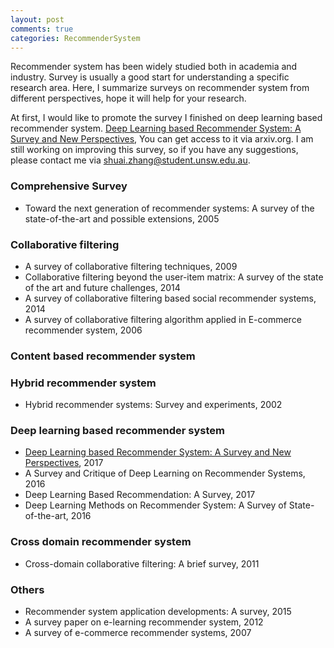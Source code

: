 ```yaml
---
layout: post
comments: true
categories: RecommenderSystem
---
```


Recommender system has been widely studied both in academia and industry. Survey is usually a good start for understanding a specific research area. Here, I summarize surveys on recommender system from different perspectives, hope it will help for your research.

At first, I would like to promote the survey I finished on deep learning based recommender system. [Deep Learning based Recommender System: A Survey and New Perspectives](https://arxiv.org/abs/1707.07435), You can get access to it via arxiv.org. I am still working on improving this survey, so if you have any suggestions, please contact me via shuai.zhang@student.unsw.edu.au.

### Comprehensive Survey
* Toward the next generation of recommender systems: A survey of the state-of-the-art and possible extensions, 2005


### Collaborative filtering 
* A survey of collaborative filtering techniques, 2009
* Collaborative filtering beyond the user-item matrix: A survey of the state of the art and future challenges, 2014
* A survey of collaborative filtering based social recommender systems, 2014
* A survey of collaborative filtering algorithm applied in E-commerce recommender system, 2006

### Content based recommender system

### Hybrid recommender system
* Hybrid recommender systems: Survey and experiments, 2002

### Deep learning based recommender system 
* [Deep Learning based Recommender System: A Survey and New Perspectives](https://arxiv.org/abs/1707.07435), 2017
* A Survey and Critique of Deep Learning on Recommender Systems, 2016
* Deep Learning Based Recommendation: A Survey, 2017
* Deep Learning Methods on Recommender System: A Survey of State-of-the-art, 2016

### Cross domain recommender system 
* Cross-domain collaborative filtering: A brief survey, 2011

### Others
* Recommender system application developments: A survey, 2015
* A survey paper on e-learning recommender system, 2012
* A survey of e-commerce recommender systems, 2007
